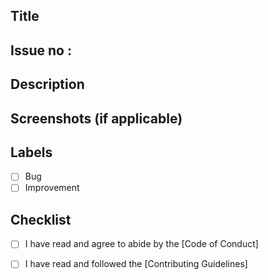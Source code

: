 ## Title
<!--Provide a clear title for your PR in order to have a precise summary-->

## Issue no : 
<!--Mention the issue number using the '#' symbol followed by the issue number OR you may provide the link-->

## Description
<!--Provide the brief description of the changes you've made-->

## Screenshots (if applicable)
<!--![Screenshot](url-to-screenshot)-->

## Labels
- [ ] Bug 
- [ ] Improvement

## Checklist
- [ ] I have read and agree to abide by the [Code of Conduct] 
- [ ] I have read and followed the [Contributing Guidelines]

